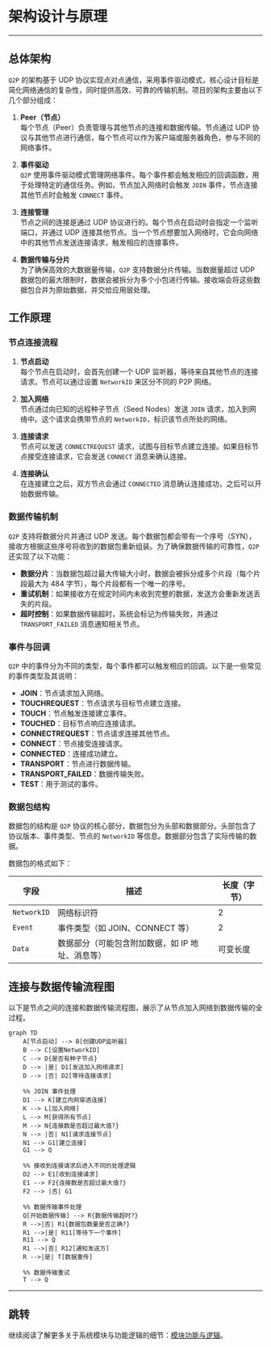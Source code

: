 # 架构设计与原理

---

## 总体架构

`Q2P` 的架构基于 UDP 协议实现点对点通信，采用事件驱动模式，核心设计目标是简化网络通信的复杂性，同时提供高效、可靠的传输机制。项目的架构主要由以下几个部分组成：

1. **Peer（节点）**  
   每个节点（Peer）负责管理与其他节点的连接和数据传输。节点通过 UDP 协议与其他节点进行通信，每个节点可以作为客户端或服务器角色，参与不同的网络事件。

2. **事件驱动**  
   `Q2P` 使用事件驱动模式管理网络事件。每个事件都会触发相应的回调函数，用于处理特定的通信任务。例如，节点加入网络时会触发 `JOIN` 事件，节点连接其他节点时会触发 `CONNECT` 事件。

3. **连接管理**  
   节点之间的连接是通过 UDP 协议进行的。每个节点在启动时会指定一个监听端口，并通过 UDP 连接其他节点。当一个节点想要加入网络时，它会向网络中的其他节点发送连接请求，触发相应的连接事件。

4. **数据传输与分片**  
   为了确保高效的大数据量传输，`Q2P` 支持数据分片传输。当数据量超过 UDP 数据包的最大限制时，数据会被拆分为多个小包进行传输。接收端会将这些数据包合并为原始数据，并交给应用层处理。

## 工作原理

### 节点连接流程

1. **节点启动**  
   每个节点在启动时，会首先创建一个 UDP 监听器，等待来自其他节点的连接请求。节点可以通过设置 `NetworkID` 来区分不同的 P2P 网络。

2. **加入网络**  
   节点通过向已知的远程种子节点（Seed Nodes）发送 `JOIN` 请求，加入到网络中。这个请求会携带节点的 `NetworkID`，标识该节点所处的网络。

3. **连接请求**  
   节点可以发送 `CONNECTREQUEST` 请求，试图与目标节点建立连接。如果目标节点接受连接请求，它会发送 `CONNECT` 消息来确认连接。

4. **连接确认**  
   在连接建立之后，双方节点会通过 `CONNECTED` 消息确认连接成功，之后可以开始数据传输。

### 数据传输机制

`Q2P` 支持将数据分片并通过 UDP 发送。每个数据包都会带有一个序号（SYN），接收方根据这些序号将收到的数据包重新组装。为了确保数据传输的可靠性，`Q2P` 还实现了以下功能：

- **数据分片**：当数据包超过最大传输大小时，数据会被拆分成多个片段（每个片段最大为 484 字节），每个片段都有一个唯一的序号。
- **重试机制**：如果接收方在规定时间内未收到完整的数据，发送方会重新发送丢失的片段。
- **超时控制**：如果数据传输超时，系统会标记为传输失败，并通过 `TRANSPORT_FAILED` 消息通知相关节点。

### 事件与回调

`Q2P` 中的事件分为不同的类型，每个事件都可以触发相应的回调。以下是一些常见的事件类型及其说明：

- **JOIN**：节点请求加入网络。
- **TOUCHREQUEST**：节点请求与目标节点建立连接。
- **TOUCH**：节点触发连接建立事件。
- **TOUCHED**：目标节点响应连接请求。
- **CONNECTREQUEST**：节点请求连接其他节点。
- **CONNECT**：节点接受连接请求。
- **CONNECTED**：连接成功建立。
- **TRANSPORT**：节点进行数据传输。
- **TRANSPORT_FAILED**：数据传输失败。
- **TEST**：用于测试的事件。

### 数据包结构

数据包的结构是 `Q2P` 协议的核心部分，数据包分为头部和数据部分。头部包含了协议版本、事件类型、节点的 `NetworkID` 等信息。数据部分包含了实际传输的数据。

数据包的格式如下：

| 字段          | 描述                     | 长度（字节）  |
| ------------- | ------------------------ | ------------- |
| `NetworkID`   | 网络标识符               | 2             |
| `Event`       | 事件类型（如 JOIN、CONNECT 等） | 2             |
| `Data`        | 数据部分（可能包含附加数据，如 IP 地址、消息等） | 可变长度     |

## 连接与数据传输流程图

以下是节点之间的连接和数据传输流程图，展示了从节点加入网络到数据传输的全过程。

```mermaid
graph TD
    A[节点启动] --> B[创建UDP监听器]
    B --> C[设置NetworkID]
    C --> D{是否有种子节点}
    D --> |是| D1[发送加入网络请求]
    D --> |否| D2[等待连接请求]

    %% JOIN 事件处理
    D1 --> K[建立内网穿透连接]
    K --> L[加入网络]
    L --> M[获得所有节点]
    M --> N{连接数是否超过最大值?}
    N --> |否| N1[请求连接节点]
    N1 --> G1[建立连接]
    G1 --> Q

    %% 接收到连接请求后进入不同的处理逻辑
    D2 --> E1[收到连接请求]
    E1 --> F2{连接数是否超过最大值?}
    F2 --> |否| G1

    %% 数据传输事件处理
    Q[开始数据传输] --> R{数据传输超时?}
    R -->|否| R1{数据包数量是否正确?}
    R1 -->|是| R11[等待下一个事件]
    R11 --> Q
    R1 -->|否| R12[通知发送方]
    R -->|是| T[数据重传]

    %% 数据传输重试
    T --> Q

```

---

## 跳转

继续阅读了解更多关于系统模块与功能逻辑的细节：[模块功能与逻辑](03_modules_and_logic.md)。
